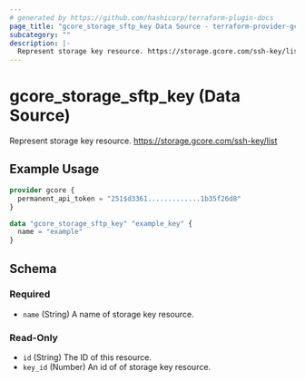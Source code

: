 ```yaml
---
# generated by https://github.com/hashicorp/terraform-plugin-docs
page_title: "gcore_storage_sftp_key Data Source - terraform-provider-gcore"
subcategory: ""
description: |-
  Represent storage key resource. https://storage.gcore.com/ssh-key/list
---
```


# gcore_storage_sftp_key (Data Source)

Represent storage key resource. https://storage.gcore.com/ssh-key/list

## Example Usage

```terraform
provider gcore {
  permanent_api_token = "251$d3361.............1b35f26d8"
}

data "gcore_storage_sftp_key" "example_key" {
  name = "example"
}
```

<!-- schema generated by tfplugindocs -->
## Schema

### Required

- `name` (String) A name of storage key resource.

### Read-Only

- `id` (String) The ID of this resource.
- `key_id` (Number) An id of of storage key resource.


